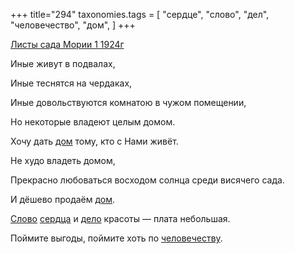 +++
title="294"
taxonomies.tags = [
 "сердце",
 "слово",
 "дел",
 "человечество",
 "дом",
]
+++

[Листы сада Мории 1 1924г](/agni/1924)

Иные живут в подвалах,   

Иные теснятся на чердаках,   

Иные довольствуются комнатою в чужом помещении,   

Но некоторые владеют целым домом.   

Хочу дать [дом](/tags/дом) тому, кто с Нами живёт.   

Не худо владеть домом,   

Прекрасно любоваться восходом солнца среди висячего сада.   

И дёшево продаём [дом](/tags/дом).   

[Слово](/tags/слово) [сердца](/tags/сердце) и [дело](/tags/дел) красоты — плата небольшая.   

Поймите выгоды, поймите хоть по [человечеству](/tags/человечество).   

